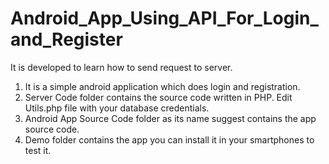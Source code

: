 # Android_App_Using_API_For_Login_and_Register
It is developed to learn how to send request to server.

1. It is a simple android application which does login and registration. <br />
2. Server Code folder contains the source code written in PHP. Edit Utils.php file with your database credentials. <br />
3. Android App Source Code folder as its name suggest contains the app source code. <br />
4. Demo folder contains the app you can install it in your smartphones to test it. <br />

